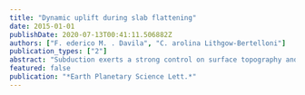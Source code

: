 ```yaml
---
title: "Dynamic uplift during slab flattening"
date: 2015-01-01
publishDate: 2020-07-13T00:41:11.506882Z
authors: ["F. ederico M. . Davila", "C. arolina Lithgow-Bertelloni"]
publication_types: ["2"]
abstract: "Subduction exerts a strong control on surface topography and is the main cause of large vertical motions in continents, including past events of large-scale marine flooding and tilting. The mechanism is dynamic deflection: the sinking of dense subducted lithosphere gives rise to stresses that directly pull down the surface. Here we show that subduction does not always lead to downward deflections of the Earth's surface. Subduction of young lithosphere at shallow angles (flat subduction) leaves it neutrally or even positively buoyant with respect to underlying mantle because the lithosphere is relatively warm compared with older lithosphere, and because the thickened and hence drier oceanic crust does not undergo the transformation of basalt to denser eclogite. Accounting for neutrally buoyant flat segments along with large variations in slab morphology in the South American subduction zone explains along-strike and temporal changes in dynamic topography observed in the geologic record since the beginning of the Cenozoic. Our results show that the transition from normal subduction to slab flattening generates dynamic uplift, preventing back-arc marine flooding. (C) 2015 Elsevier B.V. All rights reserved."
featured: false
publication: "*Earth Planetary Science Lett.*"
---
```


